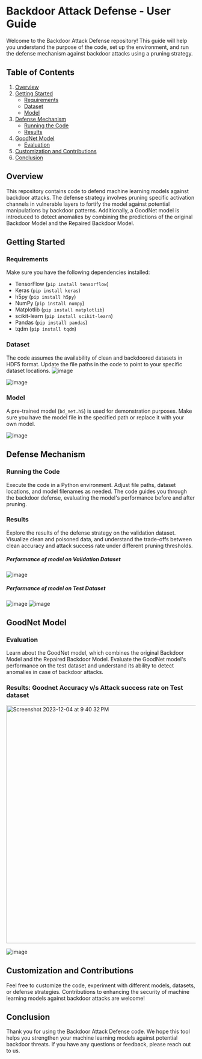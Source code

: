 # Backdoor Attack Defense - User Guide

Welcome to the Backdoor Attack Defense repository! This guide will help you understand the purpose of the code, set up the environment, and run the defense mechanism against backdoor attacks using a pruning strategy.

## Table of Contents

1. [Overview](#overview)
2. [Getting Started](#getting-started)
    - [Requirements](#requirements)
    - [Dataset](#dataset)
    - [Model](#model)
3. [Defense Mechanism](#defense-mechanism)
    - [Running the Code](#running-the-code)
    - [Results](#results)
4. [GoodNet Model](#goodnet-model)
    - [Evaluation](#evaluation)
5. [Customization and Contributions](#customization-and-contributions)
6. [Conclusion](#conclusion)

## Overview

This repository contains code to defend machine learning models against backdoor attacks. The defense strategy involves pruning specific activation channels in vulnerable layers to fortify the model against potential manipulations by backdoor patterns. Additionally, a GoodNet model is introduced to detect anomalies by combining the predictions of the original Backdoor Model and the Repaired Backdoor Model.

## Getting Started

### Requirements

Make sure you have the following dependencies installed:

- TensorFlow (`pip install tensorflow`)
- Keras (`pip install keras`)
- h5py (`pip install h5py`)
- NumPy (`pip install numpy`)
- Matplotlib (`pip install matplotlib`)
- scikit-learn (`pip install scikit-learn`)
- Pandas (`pip install pandas`)
- tqdm (`pip install tqdm`)

### Dataset

The code assumes the availability of clean and backdoored datasets in HDF5 format. Update the file paths in the code to point to your specific dataset locations.
![image](https://github.com/singh-priyanshi/backdoor-detector_for_BadNets/assets/31034647/c6df546e-1023-4598-9972-7778f5d21f35)

![image](https://github.com/singh-priyanshi/backdoor-detector_for_BadNets/assets/31034647/a1fe2df2-75ba-4d4a-b814-f7eb1b0f1e19)

### Model

A pre-trained model (`bd_net.h5`) is used for demonstration purposes. Make sure you have the model file in the specified path or replace it with your own model.

![image](https://github.com/singh-priyanshi/backdoor-detector_for_BadNets/assets/31034647/d644ef7a-839b-4af9-bd2b-94b739ae26ac)

## Defense Mechanism

### Running the Code

Execute the code in a Python environment. Adjust file paths, dataset locations, and model filenames as needed. The code guides you through the backdoor defense, evaluating the model's performance before and after pruning.

### Results

Explore the results of the defense strategy on the validation dataset. Visualize clean and poisoned data, and understand the trade-offs between clean accuracy and attack success rate under different pruning thresholds.

##### Performance of model on Validation Dataset
![image](https://github.com/singh-priyanshi/backdoor-detector_for_BadNets/assets/31034647/fc2864f3-d8d7-4c7c-a0b4-88043fcbfa95)

##### Performance of model on Test Dataset
![image](https://github.com/singh-priyanshi/backdoor-detector_for_BadNets/assets/31034647/17357b3a-13e7-4355-8005-364ab3da1861)
![image](https://github.com/singh-priyanshi/backdoor-detector_for_BadNets/assets/31034647/eee668ce-592b-451e-83b7-61eae53612c6)

## GoodNet Model

### Evaluation

Learn about the GoodNet model, which combines the original Backdoor Model and the Repaired Backdoor Model. Evaluate the GoodNet model's performance on the test dataset and understand its ability to detect anomalies in case of backdoor attacks.

### Results: Goodnet Accuracy v/s Attack success rate on Test dataset
<img width="631" alt="Screenshot 2023-12-04 at 9 40 32 PM" src="https://github.com/singh-priyanshi/backdoor-detector_for_BadNets/assets/31034647/d19cd8e4-a26d-4edd-9b01-c108c305f0c9">

![image](https://github.com/singh-priyanshi/backdoor-detector_for_BadNets/assets/31034647/e645c3f6-427a-464d-acae-39dbffe95902)

## Customization and Contributions

Feel free to customize the code, experiment with different models, datasets, or defense strategies. Contributions to enhancing the security of machine learning models against backdoor attacks are welcome!

## Conclusion

Thank you for using the Backdoor Attack Defense code. We hope this tool helps you strengthen your machine learning models against potential backdoor threats. If you have any questions or feedback, please reach out to us.

